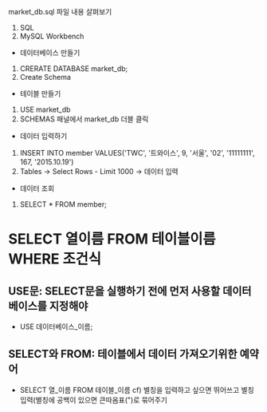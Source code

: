 

market_db.sql 파일 내용 살펴보기
1. SQL
2. MySQL Workbench

* 데이터베이스 만들기
1. CRERATE DATABASE market_db;
2. Create Schema

* 테이블 만들기
1. USE market_db 
2. SCHEMAS 패널에서 market_db 더블 클릭

* 데이터 입력하기
1. INSERT INTO member VALUES('TWC', '트와이스', 9, '서울', '02', '11111111', 167, '2015.10.19') 
2. Tables -> Select Rows - Limit 1000 -> 데이터 입력

* 데이터 조회
1. SELECT * FROM member;

# SELECT 열이름 FROM 테이블이름 WHERE 조건식

## USE문: SELECT문을 실행하기 전에 먼저 사용할 데이터베이스를 지정해야
* USE 데이터베이스_이름;

## SELECT와 FROM: 테이블에서 데이터 가져오기위한 예약어
* SELECT 열_이름 FROM 테이블_이름
cf) 별칭을 입력하고 싶으면 뛰어쓰고 별칭 입력(별칭에 공백이 있으면 큰따옴표(")로 묶어주기

## 


